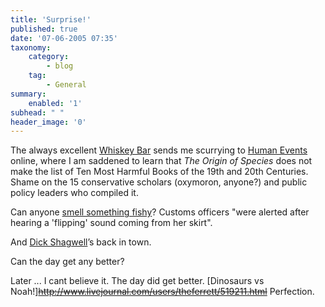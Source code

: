 ```yaml
---
title: 'Surprise!'
published: true
date: '07-06-2005 07:35'
taxonomy:
    category:
        - blog
    tag:
        - General
summary:
    enabled: '1'
subhead: " "
header_image: '0'
---
```


The always excellent [Whiskey Bar](https://web.archive.org/web/20050531205858/http://www.billmon.org/) sends me scurrying to [Human Events](https://archive.humanevents.com/2005/05/31/ten-most-harmful-books-of-the-19th-and-20th-centuries/) online, where I am saddened to learn that _The Origin of Species_ does not make the list of Ten Most Harmful Books of the 19th and 20th Centuries. Shame on the 15 conservative scholars (oxymoron, anyone?) and public policy leaders who compiled it.

Can anyone [smell something fishy](https://forums.anandtech.com/threads/woman-tries-to-smuggle-50-fish-in-her-pants.1616755/)? Customs officers "were alerted after hearing a 'flipping' sound coming from her skirt".

And [Dick Shagwell](https://web.archive.org/web/20070328213159/http://dickshagwell.com/index.php)’s back in town.

Can the day get any better?

Later ... I cant believe it. The day did get better. [Dinosaurs vs Noah!]~~http://www.livejournal.com/users/theferrett/519211.html~~ Perfection.
